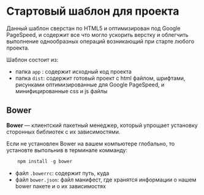 # Стартовый шаблон для проекта

Данный шаблон сверстан по HTML5 и оптимизирован под Google PageSpeed, и содержит все что могло ускорить верстку и облегчить выполнение однообразных операций возникающий при старте любого проекта.  


Шаблон состоит из: 

* папка `app` :  содержит исходный код проекта
* папка `dist`:  содержит готовый проект с html файлом, шрифтами, рисунками оптимизированные для Google PageSpeed, и минифицированные css и js файлы




## Bower

**Bower** — клиентский пакетный менеджер, который упрощает установку сторонных библиотек с их зависимостями.  

Если не установлен Bower на вашем компьютере глобально, то установте выпольнив в терминале комманду:
```javascript
    npm install -g bower
```

* файл `.bowerrc`: содержит путь, куда 
* файл `bower.json`: файл манифест, где хранятся информации о нашем bower пакете и о их зависимостях 

